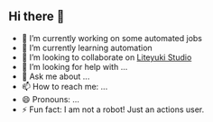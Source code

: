 ## Hi there 👋

- 🔭 I’m currently working on some automated jobs
- 🌱 I’m currently learning automation
- 👯 I’m looking to collaborate on [Liteyuki Studio](https://github.com/LiteyukiStudio)
- 🤔 I’m looking for help with ...
- 💬 Ask me about ...
- 📫 How to reach me: ...
- 😄 Pronouns: ...
- ⚡ Fun fact: I am not a robot! Just an actions user.
